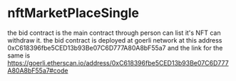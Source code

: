 # nftMarketPlaceSingle

the bid contract is the main contract through person can list it's NFT can withdraw it.
the bid contract is deployed at goerli network at this address 0xC618396fbe5CED13b93Be07C6D777A80A8bF55a7
and the link for the same is https://goerli.etherscan.io/address/0xC618396fbe5CED13b93Be07C6D777A80A8bF55a7#code
